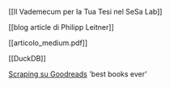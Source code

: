 [[Il Vademecum per la Tua Tesi nel SeSa Lab]]

[[blog article di Philipp Leitner]]

[[articolo_medium.pdf]]

[[DuckDB]]

[Scraping su Goodreads](https://github.com/scostap/goodreads_bbe_dataset) 'best books ever'